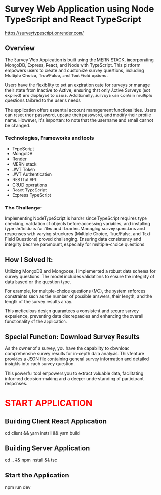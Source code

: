 # Survey Web Application using Node TypeScript and React TypeScript
https://surveytypescript.onrender.com/ 
## Overview
The Survey Web Application is built using the MERN STACK, incorporating MongoDB, Express, React, and Node with TypeScript. This platform empowers users to create and customize survey questions, including Multiple Choice, True/False, and Text Field options. 

Users have the flexibility to set an expiration date for surveys or manage their state from Inactive to Active, ensuring that only Active Surveys (not expired) are displayed to users. Additionally, surveys can contain multiple questions tailored to the user's needs.

The application offers essential account management functionalities. Users can reset their password, update their password, and modify their profile name. However, it's important to note that the username and email cannot be changed.



### Technologies, Frameworks and tools
- TypeScript
- MongoDB
- Render
- MERN stack
- JWT Token
- JWT Authentication
- RESTful API
- CRUD operations
- React TypeScript
- Express TypeScript

### The Challenge:
Implementing NodeTypeScript is harder since TypeScript requires type checking, validation of objects before accessing variables, and installing type definitions for files and libraries. 
Managing survey questions and responses with varying structures (Multiple Choice, True/False, and Text Field Questions) proved challenging. Ensuring data consistency and integrity became paramount, especially for multiple-choice questions.


## How I Solved It:
Utilizing MongoDB and Mongoose, I implemented a robust data schema for survey questions. The model includes validations to ensure the integrity of data based on the question type.

For example, for multiple-choice questions (MC), the system enforces constraints such as the number of possible answers, their length, and the length of the survey results array.

This meticulous design guarantees a consistent and secure survey experience, preventing data discrepancies and enhancing the overall functionality of the application.

## Special Function: Download Survey Results
As the owner of a survey, you have the capability to download comprehensive survey results for in-depth data analysis. This feature provides a JSON file containing general survey information and detailed insights into each survey question.

This powerful tool empowers you to extract valuable data, facilitating informed decision-making and a deeper understanding of participant responses.

# <span style="color:red">START APPLICATION</span>
## Building Client React Application
cd client && yarn install && yarn build
## Building Server Application
cd .. && npm install && tsc
## Start the Application
npm run dev
